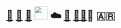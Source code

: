 # [🐧](https://lucascontre.site) [🐋](https://hub.docker.com/u/contre95) [:snake:](https://github.com/contre95/gmail-2-mysql) <a href="https://github.com/contre95/google-calendar-serverless-api"><img src="https://devicons.github.io/devicon/devicon.git/icons/nodejs/nodejs-original.svg" href="#" width="35" /></a> :cloud: [🔐](https://blog.lucascontre.site/2020/04/15/creating-a-gpg-key/) [🧑‍💻](https://blog.lucascontre.site)🚴 🇦🇷
